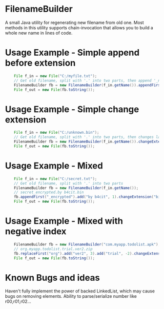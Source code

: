 # FilenameBuilder
A small Java utility for regenerating new filename from old one. Most methods in this utility supports chain-invocation that allows you to build a whole new name in lines of code.

# Usage Example - Simple append before extension
```Java
	File f_in = new File("C:/myfile.txt");
	// Get old filename, split with '.' into two parts, then append '_new' to first element
	FilenameBuilder fb = new FilenameBuilder(f_in.getName()).appendFirst("_new"); // myfile_new.txt
	File f_out = new File(fb.toString());
```

# Usage Example - Simple change extension
```Java
	File f_in = new File("C:/unknown.bin");
	// Get old filename, split with '.' into two parts, then changes last part(extension)
	FilenameBuilder fb = new FilenameBuilder(f_in.getName()).changeExtension("zip"); // unknown.zip
	File f_out = new File(fb.toString());
```

# Usage Example - Mixed
```Java
	File f_in = new File("C:/secret.txt");
	// Get old filename, split with '.' into two parts
	FilenameBuilder fb = new FilenameBuilder(f_in.getName());
	// secret_encrypted.by b4cit.bin
	fb.appendFirst("_encrypted").add("by b4cit", 1).changeExtension("bin");
	File f_out = new File(fb.toString());
```

# Usage Example - Mixed with negative index
```Java
	FilenameBuilder fb = new FilenameBuilder("com.myapp.todolist.apk");
	// org.myapp.todolist.trial.ver2.zip
	fb.replaceFirst("org").add("ver2", 3).add("trial", -2).changeExtension("zip");
	File f_out = new File(fb.toString());
```

# Known Bugs and ideas
Haven't fully implement the power of backed LinkedList, which may cause bugs on removing elements.
Ability to parse/serialize number like r00,r01,r02...

